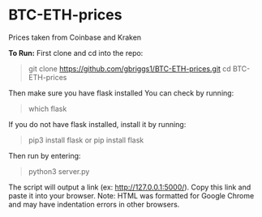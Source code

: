 # BTC-ETH-prices
Prices taken from Coinbase and Kraken

**To Run:** 
First clone and cd into the repo:
> git clone https://github.com/gbriggs1/BTC-ETH-prices.git
> cd BTC-ETH-prices

Then make sure you have flask installed
You can check by running:
> which flask

If you do not have flask installed, install it by running:
> pip3 install flask
or 
> pip install flask

Then run by entering:
> python3 server.py

The script will output a link (ex: http://127.0.0.1:5000/). Copy this link and paste it into your browser. 
Note: HTML was formatted for Google Chrome and may have indentation errors in other browsers.

